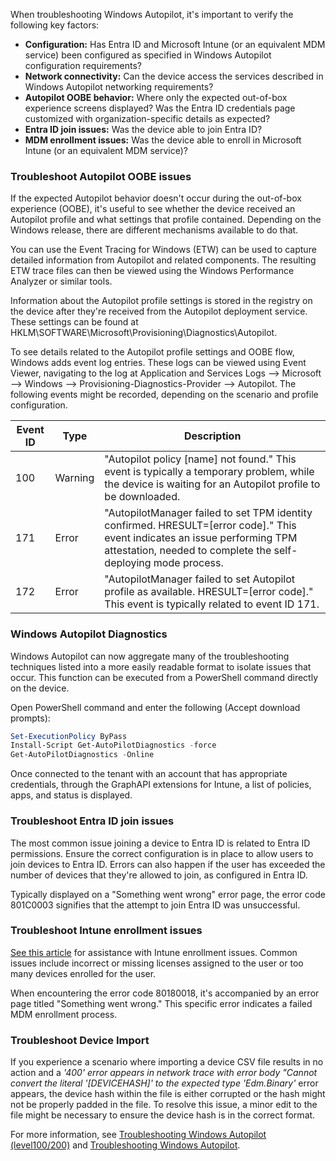 When troubleshooting Windows Autopilot, it's important to verify the following key factors:

 -  **Configuration:** Has Entra ID and Microsoft Intune (or an equivalent MDM service) been configured as specified in Windows Autopilot configuration requirements?
 -  **Network connectivity:** Can the device access the services described in Windows Autopilot networking requirements?
 -  **Autopilot OOBE behavior:** Where only the expected out-of-box experience screens displayed? Was the Entra ID credentials page customized with organization-specific details as expected?
 -  **Entra ID join issues:** Was the device able to join Entra ID?
 -  **MDM enrollment issues:** Was the device able to enroll in Microsoft Intune (or an equivalent MDM service)?

### Troubleshoot Autopilot OOBE issues

If the expected Autopilot behavior doesn't occur during the out-of-box experience (OOBE), it's useful to see whether the device received an Autopilot profile and what settings that profile contained. Depending on the Windows release, there are different mechanisms available to do that.

You can use the Event Tracing for Windows (ETW) can be used to capture detailed information from Autopilot and related components. The resulting ETW trace files can then be viewed using the Windows Performance Analyzer or similar tools.

Information about the Autopilot profile settings is stored in the registry on the device after they're received from the Autopilot deployment service. These settings can be found at HKLM\\SOFTWARE\\Microsoft\\Provisioning\\Diagnostics\\Autopilot.

To see details related to the Autopilot profile settings and OOBE flow, Windows adds event log entries. These logs can be viewed using Event Viewer, navigating to the log at Application and Services Logs –> Microsoft –> Windows –> Provisioning-Diagnostics-Provider –> Autopilot. The following events might be recorded, depending on the scenario and profile configuration.

| Event ID | Type   | Description                                                                                                        |
|----------|--------|--------------------------------------------------------------------------------------------------------------------|
| 100      | Warning | "Autopilot policy \[name\] not found." This event is typically a temporary problem, while the device is waiting for an Autopilot profile to be downloaded. |
| 171      | Error  | "AutopilotManager failed to set TPM identity confirmed. HRESULT=\[error code\]." This event indicates an issue performing TPM attestation, needed to complete the self-deploying mode process. |
| 172      | Error  | "AutopilotManager failed to set Autopilot profile as available. HRESULT=\[error code\]." This event is typically related to event ID 171. |

### Windows Autopilot Diagnostics

Windows Autopilot can now aggregate many of the troubleshooting techniques listed into a more easily readable format to isolate issues that occur. This function can be executed from a PowerShell command directly on the device.

Open PowerShell command and enter the following (Accept download prompts):

```powershell
Set-ExecutionPolicy ByPass
Install-Script Get-AutoPilotDiagnostics -force
Get-AutoPilotDiagnostics -Online
```

Once connected to the tenant with an account that has appropriate credentials, through the GraphAPI extensions for Intune, a list of policies, apps, and status is displayed.

### Troubleshoot Entra ID join issues

The most common issue joining a device to Entra ID is related to Entra ID permissions. Ensure the correct configuration is in place to allow users to join devices to Entra ID. Errors can also happen if the user has exceeded the number of devices that they're allowed to join, as configured in Entra ID.

Typically displayed on a "Something went wrong" error page, the error code 801C0003 signifies that the attempt to join Entra ID was unsuccessful.

### Troubleshoot Intune enrollment issues

[See this article](/troubleshoot/mem/intune/device-enrollment/troubleshoot-device-enrollment-in-intune) for assistance with Intune enrollment issues. Common issues include incorrect or missing licenses assigned to the user or too many devices enrolled for the user.

When encountering the error code 80180018, it's accompanied by an error page titled "Something went wrong." This specific error indicates a failed MDM enrollment process.

### Troubleshoot Device Import

If you experience a scenario where importing a device CSV file results in no action and a *'400' error appears in network trace with error body "Cannot convert the literal '\[DEVICEHASH\]' to the expected type 'Edm.Binary'* error appears, the device hash within the file is either corrupted or the hash might not be properly padded in the file. To resolve this issue, a minor edit to the file might be necessary to ensure the device hash is in the correct format.

For more information, see [Troubleshooting Windows Autopilot (level100/200)](https://aka.ms/AA6d57a) and [Troubleshooting Windows Autopilot](https://aka.ms/AA80h34).

